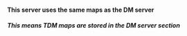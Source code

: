 #### This server uses the same maps as the DM server

##### This means TDM maps are stored in the DM server section  
